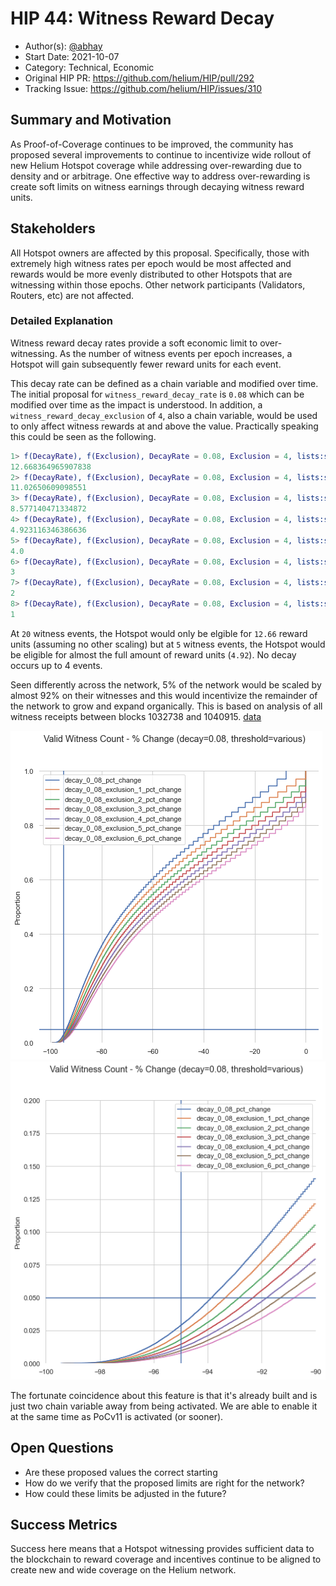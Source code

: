 # HIP 44: Witness Reward Decay

* Author(s): [@abhay](https://github.com/abhay)
* Start Date: 2021-10-07
* Category: Technical, Economic
* Original HIP PR: <https://github.com/helium/HIP/pull/292>
* Tracking Issue: <https://github.com/helium/HIP/issues/310>

## Summary and Motivation

As Proof-of-Coverage continues to be improved, the community has proposed several improvements to continue to incentivize wide rollout of new Helium Hotspot coverage while addressing over-rewarding due to density and or arbitrage. One effective way to address over-rewarding is create soft limits on witness earnings through decaying witness reward units.

## Stakeholders

All Hotspot owners are affected by this proposal. Specifically, those with extremely high witness rates per epoch would be most affected and rewards would be more evenly distributed to other Hotspots that are witnessing within those epochs. Other network participants (Validators, Routers, etc) are not affected.

### Detailed Explanation

Witness reward decay rates provide a soft economic limit to over-witnessing. As the number of witness events per epoch increases, a Hotspot will gain subsequently fewer reward units for each event.

This decay rate can be defined as a chain variable and modified over time. The initial proposal for `witness_reward_decay_rate` is `0.08` which can be modified over time as the impact is understood. In addition, a `witness_reward_decay_exclusion` of `4`, also a chain variable, would be used to only affect witness rewards at and above the value. Practically speaking this could be seen as the following.

```erl
1> f(DecayRate), f(Exclusion), DecayRate = 0.08, Exclusion = 4, lists:sum([ case Count < Exclusion of true -> 1; _ -> math:exp((Count - Exclusion) * -1 * DecayRate) end || Count <- lists:seq(1, 20)]).
12.668364965907838
2> f(DecayRate), f(Exclusion), DecayRate = 0.08, Exclusion = 4, lists:sum([ case Count < Exclusion of true -> 1; _ -> math:exp((Count - Exclusion) * -1 * DecayRate) end || Count <- lists:seq(1, 15)]).
11.02650609098551
3> f(DecayRate), f(Exclusion), DecayRate = 0.08, Exclusion = 4, lists:sum([ case Count < Exclusion of true -> 1; _ -> math:exp((Count - Exclusion) * -1 * DecayRate) end || Count <- lists:seq(1, 10)]).
8.577140471334872
4> f(DecayRate), f(Exclusion), DecayRate = 0.08, Exclusion = 4, lists:sum([ case Count < Exclusion of true -> 1; _ -> math:exp((Count - Exclusion) * -1 * DecayRate) end || Count <- lists:seq(1, 5)]).
4.923116346386636
5> f(DecayRate), f(Exclusion), DecayRate = 0.08, Exclusion = 4, lists:sum([ case Count < Exclusion of true -> 1; _ -> math:exp((Count - Exclusion) * -1 * DecayRate) end || Count <- lists:seq(1, 4)]).
4.0
6> f(DecayRate), f(Exclusion), DecayRate = 0.08, Exclusion = 4, lists:sum([ case Count < Exclusion of true -> 1; _ -> math:exp((Count - Exclusion) * -1 * DecayRate) end || Count <- lists:seq(1, 3)]).
3
7> f(DecayRate), f(Exclusion), DecayRate = 0.08, Exclusion = 4, lists:sum([ case Count < Exclusion of true -> 1; _ -> math:exp((Count - Exclusion) * -1 * DecayRate) end || Count <- lists:seq(1, 2)]).
2
8> f(DecayRate), f(Exclusion), DecayRate = 0.08, Exclusion = 4, lists:sum([ case Count < Exclusion of true -> 1; _ -> math:exp((Count - Exclusion) * -1 * DecayRate) end || Count <- lists:seq(1, 1)]).
1
```

At `20` witness events, the Hotspot would only be elgible for `12.66` reward units (assuming no other scaling) but at `5` witness events, the Hotspot would be eligible for almost the full amount of reward units (`4.92`). No decay occurs up to 4 events.

Seen differently across the network, 5% of the network would be scaled by almost 92% on their witnesses and this would incentivize the remainder of the network to grow and expand organically. This is based on analysis of all witness receipts between blocks 1032738 and 1040915. [data](https://gist.github.com/abhay/8b75824c3b7cc27009f2a76f56fa9bc1)

![population-graph](0044-witness-decay/population-graph.png)
![focused-population-graph](0044-witness-decay/focused-population-graph.png)

The fortunate coincidence about this feature is that it's already built and is just two chain variable away from being activated. We are able to enable it at the same time as PoCv11 is activated (or sooner).

## Open Questions

* Are these proposed values the correct starting
* How do we verify that the proposed limits are right for the network?
* How could these limits be adjusted in the future?

## Success Metrics

Success here means that a Hotspot witnessing provides sufficient data to the blockchain to reward coverage and incentives continue to be aligned to create new and wide coverage on the Helium network.
